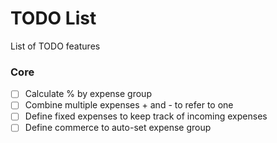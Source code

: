 # TODO List

List of TODO features

### Core

- [ ] Calculate % by expense group
- [ ] Combine multiple expenses + and - to refer to one
- [ ] Define fixed expenses to keep track of incoming expenses
- [ ] Define commerce to auto-set expense group

